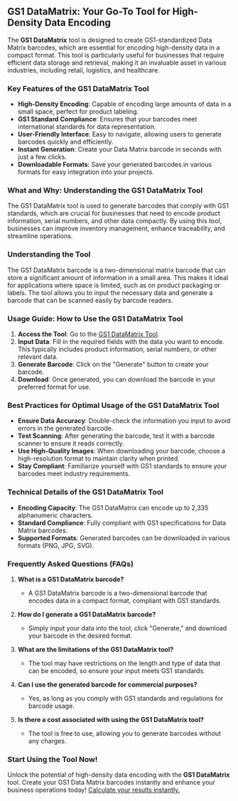 ## GS1 DataMatrix: Your Go-To Tool for High-Density Data Encoding

The **GS1 DataMatrix** tool is designed to create GS1-standardized Data Matrix barcodes, which are essential for encoding high-density data in a compact format. This tool is particularly useful for businesses that require efficient data storage and retrieval, making it an invaluable asset in various industries, including retail, logistics, and healthcare.

### Key Features of the GS1 DataMatrix Tool

- **High-Density Encoding**: Capable of encoding large amounts of data in a small space, perfect for product labeling.
- **GS1 Standard Compliance**: Ensures that your barcodes meet international standards for data representation.
- **User-Friendly Interface**: Easy to navigate, allowing users to generate barcodes quickly and efficiently.
- **Instant Generation**: Create your Data Matrix barcode in seconds with just a few clicks.
- **Downloadable Formats**: Save your generated barcodes in various formats for easy integration into your projects.

### What and Why: Understanding the GS1 DataMatrix Tool

The GS1 DataMatrix tool is used to generate barcodes that comply with GS1 standards, which are crucial for businesses that need to encode product information, serial numbers, and other data compactly. By using this tool, businesses can improve inventory management, enhance traceability, and streamline operations. 

### Understanding the Tool

The GS1 DataMatrix barcode is a two-dimensional matrix barcode that can store a significant amount of information in a small area. This makes it ideal for applications where space is limited, such as on product packaging or labels. The tool allows you to input the necessary data and generate a barcode that can be scanned easily by barcode readers.

### Usage Guide: How to Use the GS1 DataMatrix Tool

1. **Access the Tool**: Go to the [GS1 DataMatrix Tool](https://www.inayam.co/barcode/gs1datamatrix).
2. **Input Data**: Fill in the required fields with the data you want to encode. This typically includes product information, serial numbers, or other relevant data.
3. **Generate Barcode**: Click on the "Generate" button to create your barcode.
4. **Download**: Once generated, you can download the barcode in your preferred format for use.

### Best Practices for Optimal Usage of the GS1 DataMatrix Tool

- **Ensure Data Accuracy**: Double-check the information you input to avoid errors in the generated barcode.
- **Test Scanning**: After generating the barcode, test it with a barcode scanner to ensure it reads correctly.
- **Use High-Quality Images**: When downloading your barcode, choose a high-resolution format to maintain clarity when printed.
- **Stay Compliant**: Familiarize yourself with GS1 standards to ensure your barcodes meet industry requirements.

### Technical Details of the GS1 DataMatrix Tool

- **Encoding Capacity**: The GS1 DataMatrix can encode up to 2,335 alphanumeric characters.
- **Standard Compliance**: Fully compliant with GS1 specifications for Data Matrix barcodes.
- **Supported Formats**: Generated barcodes can be downloaded in various formats (PNG, JPG, SVG).

### Frequently Asked Questions (FAQs)

1. **What is a GS1 DataMatrix barcode?**
   - A GS1 DataMatrix barcode is a two-dimensional barcode that encodes data in a compact format, compliant with GS1 standards.

2. **How do I generate a GS1 DataMatrix barcode?**
   - Simply input your data into the tool, click "Generate," and download your barcode in the desired format.

3. **What are the limitations of the GS1 DataMatrix tool?**
   - The tool may have restrictions on the length and type of data that can be encoded, so ensure your input meets GS1 standards.

4. **Can I use the generated barcode for commercial purposes?**
   - Yes, as long as you comply with GS1 standards and regulations for barcode usage.

5. **Is there a cost associated with using the GS1 DataMatrix tool?**
   - The tool is free to use, allowing you to generate barcodes without any charges.

### Start Using the Tool Now!

Unlock the potential of high-density data encoding with the **GS1 DataMatrix** tool. Create your GS1 Data Matrix barcodes instantly and enhance your business operations today! [Calculate your results instantly.](https://www.inayam.co/barcode/gs1datamatrix)